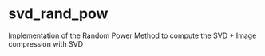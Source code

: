 # svd_rand_pow
Implementation of the Random Power Method to compute the SVD + Image compression with SVD
